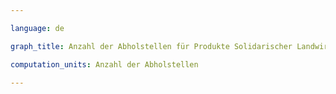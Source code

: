 ```yaml
---

language: de   

graph_title: Anzahl der Abholstellen für Produkte Solidarischer Landwirtschaft (SoLaWi)

computation_units: Anzahl der Abholstellen

---
```

